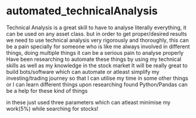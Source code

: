 # automated_technicalAnalysis

Technical Analysis is a great skill to have to analyse literally everything, it can be used on any asset class.
but in order to get proper/desired results we need to use technical analysis very rigorously and thoroughly, this can be a pain
specially for someone who is like me always involved in different things, doing multiple things it can be a serious pain to analyse properly
Have been researching to automate these things by using my technical skills as well as my knowledge in the stock market
It will be really great to build bots/software which can automate or atleast simplify my investing/trading journey so that I can utilise my time in some other things 
or I can learn different things
upon researching found Python/Pandas can be a help for these kind of things

in these just used three parameters which can atleast minimise my work(5%)  while searching for stocks!
